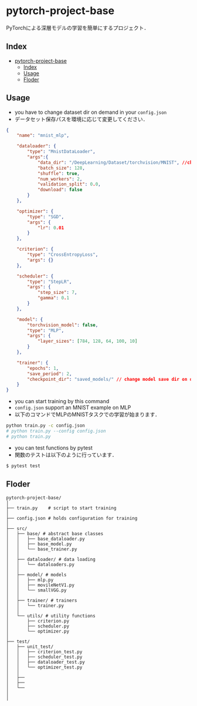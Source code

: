 # pytorch-project-base
PyTorchによる深層モデルの学習を簡単にするプロジェクト．

## Index

- [pytorch-project-base](#pytorch-project-base)
  - [Index](#index)
  - [Usage](#usage)
  - [Floder](#floder)

## Usage
- you have to change dataset dir on demand in your `config.json`
- データセット保存パスを環境に応じて変更してください．
```json:config.json
{
    "name": "mnist_mlp",

    "dataloader": {
        "type": "MnistDataLoader",
        "args":{
            "data_dir": "/DeepLearning/Dataset/torchvision/MNIST", //change dataset dir on demand
            "batch_size": 128,
            "shuffle": true,
            "num_workers": 2,
            "validation_split": 0.0,
            "download": false
        }
    },

    "optimizer": {
        "type": "SGD",
        "args": {
            "lr": 0.01
        }
    },

    "criterion": {
        "type": "CrossEntropyLoss",
        "args": {}
    },

    "scheduler": {
        "type": "StepLR",
        "args": {
            "step_size": 7,
            "gamma": 0.1
        }
    },

    "model": {
        "torchvision_model": false,
        "type": "MLP",
        "args": {
            "layer_sizes": [784, 128, 64, 100, 10]
        }
    },

    "trainer": {
        "epochs": 1,
        "save_period": 2,
        "checkpoint_dir": "saved_models/" // change model save dir on demand
    }
}
```
- you can start training by this command
- `config.json` support an MNIST example on MLP
- 以下のコマンドでMLPのMNISTタスクでの学習が始まります．
```bash
python train.py -c config.json
# python train.py --config config.json
# python train.py
```


- you can test functions by pytest
- 関数のテストは以下のように行っています．
```bash
$ pytest test
```

## Floder
```
pytorch-project-base/
│
├── train.py    # script to start training
│
├── config.json # holds configuration for training
│
├── src/
│   ├── base/ # abstract base classes
│   │   ├── base_dataloader.py
│   │   ├── base_model.py
│   │   └── base_trainer.py
│   │
│   ├── dataloader/ # data loading
│   │   └── dataloaders.py
│   │
│   ├── model/ # models
│   │   ├── mlp.py
│   │   ├── movileNetV1.py
│   │   └── smallVGG.py
│   │
│   ├── trainer/ # trainers
│   │   └── trainer.py
│   │  
│   └── utils/ # utility functions
│       ├── criterion.py
│       ├── scheduler.py
│       └── optimizer.py
│
├── test/
│   ├── unit_test/
│   │   ├── criterion_test.py
│   │   ├── scheduler_test.py
│   │   ├── dataloader_test.py
│   │   └── optimizer_test.py
│   │
│   ├──
│   ├──
│   └──
│
│

```